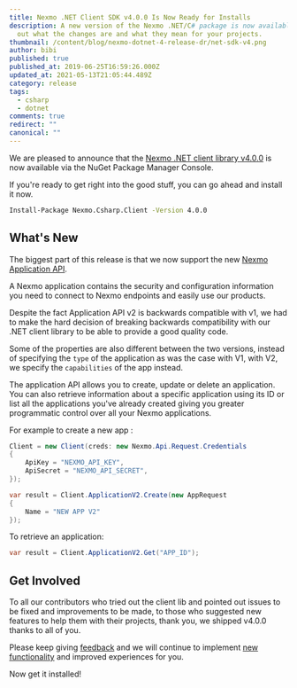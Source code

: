 ```yaml
---
title: Nexmo .NET Client SDK v4.0.0 Is Now Ready for Installs
description: A new version of the Nexmo .NET/C# package is now available, find
  out what the changes are and what they mean for your projects.
thumbnail: /content/blog/nexmo-dotnet-4-release-dr/net-sdk-v4.png
author: bibi
published: true
published_at: 2019-06-25T16:59:26.000Z
updated_at: 2021-05-13T21:05:44.489Z
category: release
tags:
  - csharp
  - dotnet
comments: true
redirect: ""
canonical: ""
---
```


We are pleased to announce that the [Nexmo .NET client library v4.0.0](https://github.com/Nexmo/nexmo-dotnet) is now available via the NuGet Package Manager Console.

If you're ready to get right into the good stuff, you can go ahead and install it now.

```bash
Install-Package Nexmo.Csharp.Client -Version 4.0.0
```

## What's New

The biggest part of this release is that we now support the new [Nexmo Application API](https://developer.nexmo.com/application/overview).

A Nexmo application contains the security and configuration information you need to connect to Nexmo endpoints and easily use our products.

Despite the fact Application API v2 is backwards compatible with v1, we had to make the hard decision of breaking backwards compatibility with our .NET client library to be able to provide a good quality code.

Some of the properties are also different between the two versions, instead of specifying the `type` of the application as was the case with V1, with V2, we specify the `capabilities` of the app instead.

The application API allows you to create, update or delete an application. You can also retrieve information about a specific application using its ID or list all the applications you've already created giving you greater programmatic control over all your Nexmo applications.

For example to create a new app :

```csharp
Client = new Client(creds: new Nexmo.Api.Request.Credentials
{
    ApiKey = "NEXMO_API_KEY",
    ApiSecret = "NEXMO_API_SECRET",
});

var result = Client.ApplicationV2.Create(new AppRequest
{
    Name = "NEW APP V2"
});
```

To retrieve an application:

```csharp
var result = Client.ApplicationV2.Get("APP_ID");
```

## Get Involved

To all our contributors who tried out the client lib and pointed out issues to be fixed and improvements to be made, to those who suggested new features to help them with their projects, thank you, we shipped v4.0.0 thanks to all of you.

Please keep giving [feedback](https://github.com/Nexmo/nexmo-dotnet/issues) and we will continue to implement [new functionality](https://github.com/Nexmo/client-library-specification) and improved experiences for you.

Now get it installed!
